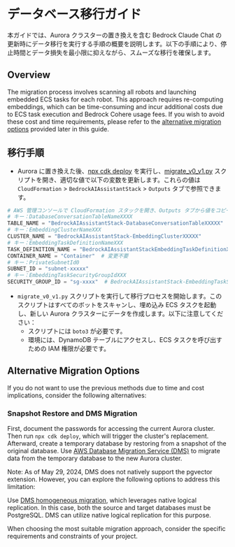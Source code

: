 # データベース移行ガイド

本ガイドでは、Aurora クラスターの置き換えを含む Bedrock Claude Chat の更新時にデータ移行を実行する手順の概要を説明します。以下の手順により、停止時間とデータ損失を最小限に抑えながら、スムーズな移行を確保します。

## Overview

The migration process involves scanning all robots and launching embedded ECS tasks for each robot. This approach requires re-computing embeddings, which can be time-consuming and incur additional costs due to ECS task execution and Bedrock Cohere usage fees. If you wish to avoid these cost and time requirements, please refer to the [alternative migration options](#alternative-migration-options) provided later in this guide.

## 移行手順

- Aurora に置き換えた後、[npx cdk deploy](../README.md#deploy-using-cdk) を実行し、[migrate_v0_v1.py](./migrate_v0_v1.py) スクリプトを開き、適切な値で以下の変数を更新します。これらの値は `CloudFormation` > `BedrockAIAssistantStack` > `Outputs` タブで参照できます。

```py
# AWS 管理コンソールで CloudFormation スタックを開き、Outputs タブから値をコピーします。
# キー：DatabaseConversationTableNameXXXX
TABLE_NAME = "BedrockAIAssistantStack-DatabaseConversationTableXXXXX"
# キー：EmbeddingClusterNameXXX
CLUSTER_NAME = "BedrockAIAssistantStack-EmbeddingClusterXXXXX"
# キー：EmbeddingTaskDefinitionNameXXX
TASK_DEFINITION_NAME = "BedrockAIAssistantStackEmbeddingTaskDefinitionXXXXX"
CONTAINER_NAME = "Container"  # 変更不要
# キー：PrivateSubnetId0
SUBNET_ID = "subnet-xxxxx"
# キー：EmbeddingTaskSecurityGroupIdXXX
SECURITY_GROUP_ID = "sg-xxxx"  # BedrockAIAssistantStack-EmbeddingTaskSecurityGroupXXXXX
```

- `migrate_v0_v1.py` スクリプトを実行して移行プロセスを開始します。このスクリプトはすべてのボットをスキャンし、埋め込み ECS タスクを起動し、新しい Aurora クラスターにデータを作成します。以下に注意してください：
  - スクリプトには `boto3` が必要です。
  - 環境には、DynamoDB テーブルにアクセスし、ECS タスクを呼び出すための IAM 権限が必要です。

## Alternative Migration Options

If you do not want to use the previous methods due to time and cost implications, consider the following alternatives:

### Snapshot Restore and DMS Migration

First, document the passwords for accessing the current Aurora cluster. Then run `npx cdk deploy`, which will trigger the cluster's replacement. Afterward, create a temporary database by restoring from a snapshot of the original database.
Use [AWS Database Migration Service (DMS)](https://aws.amazon.com/dms/) to migrate data from the temporary database to the new Aurora cluster.

Note: As of May 29, 2024, DMS does not natively support the pgvector extension. However, you can explore the following options to address this limitation:

Use [DMS homogeneous migration](https://docs.aws.amazon.com/dms/latest/userguide/dm-migrating-data.html), which leverages native logical replication. In this case, both the source and target databases must be PostgreSQL. DMS can utilize native logical replication for this purpose.

When choosing the most suitable migration approach, consider the specific requirements and constraints of your project.